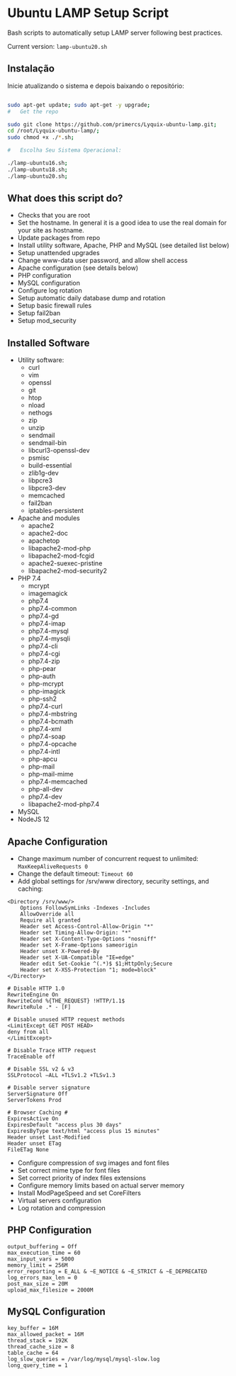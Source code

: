 # Ubuntu LAMP Setup Script

Bash scripts to automatically setup LAMP server following best practices.

Current version: `lamp-ubuntu20.sh`

## Instalação

Inicie atualizando o sistema e depois baixando o repositório:

```bash

sudo apt-get update; sudo apt-get -y upgrade;
#   Get the repo

sudo git clone https://github.com/primercs/Lyquix-ubuntu-lamp.git;
cd /root/Lyquix-ubuntu-lamp/;
sudo chmod +x ./*.sh;

#   Escolha Seu Sistema Operacional:

./lamp-ubuntu16.sh;
./lamp-ubuntu18.sh;
./lamp-ubuntu20.sh;
```

## What does this script do?

  * Checks that you are root
  * Set the hostname. In general it is a good idea to use the real domain for your site as hostname.
  * Update packages from repo
  * Install utility software, Apache, PHP and MySQL (see detailed list below)
  * Setup unattended upgrades
  * Change www-data user password, and allow shell access
  * Apache configuration (see details below)
  * PHP configuration
  * MySQL configuration
  * Configure log rotation
  * Setup automatic daily database dump and rotation
  * Setup basic firewall rules
  * Setup fail2ban
  * Setup mod_security

## Installed Software

  * Utility software:
    * curl
    * vim
    * openssl
    * git
    * htop
    * nload
    * nethogs
    * zip
    * unzip
    * sendmail
    * sendmail-bin
    * libcurl3-openssl-dev
    * psmisc
    * build-essential
    * zlib1g-dev
    * libpcre3
    * libpcre3-dev
    * memcached
    * fail2ban
    * iptables-persistent
  * Apache and modules
    * apache2
    * apache2-doc
    * apachetop
    * libapache2-mod-php
    * libapache2-mod-fcgid
    * apache2-suexec-pristine
    * libapache2-mod-security2
  * PHP 7.4
    * mcrypt
    * imagemagick
    * php7.4
    * php7.4-common
    * php7.4-gd
    * php7.4-imap
    * php7.4-mysql
    * php7.4-mysqli
    * php7.4-cli
    * php7.4-cgi
    * php7.4-zip
    * php-pear
    * php-auth
    * php-mcrypt
    * php-imagick
    * php-ssh2
    * php7.4-curl
    * php7.4-mbstring
    * php7.4-bcmath
    * php7.4-xml
    * php7.4-soap
    * php7.4-opcache
    * php7.4-intl
    * php-apcu
    * php-mail
    * php-mail-mime
    * php7.4-memcached
    * php-all-dev
    * php7.4-dev
    * libapache2-mod-php7.4
  * MySQL
  * NodeJS 12

## Apache Configuration

  * Change maximum number of concurrent request to unlimited: `MaxKeepAliveRequests 0`
  * Change the default timeout: `Timeout 60`
  * Add global settings for /srv/www directory, security settings, and caching:

```
<Directory /srv/www/>
    Options FollowSymLinks -Indexes -Includes
    AllowOverride all
    Require all granted
    Header set Access-Control-Allow-Origin "*"
    Header set Timing-Allow-Origin: "*"
    Header set X-Content-Type-Options "nosniff"
    Header set X-Frame-Options sameorigin
    Header unset X-Powered-By
    Header set X-UA-Compatible "IE=edge"
    Header edit Set-Cookie ^(.*)$ $1;HttpOnly;Secure
    Header set X-XSS-Protection "1; mode=block"
</Directory>

# Disable HTTP 1.0
RewriteEngine On
RewriteCond %{THE_REQUEST} !HTTP/1.1$
RewriteRule .* - [F]

# Disable unused HTTP request methods
<LimitExcept GET POST HEAD>
deny from all
</LimitExcept>

# Disable Trace HTTP request
TraceEnable off

# Disable SSL v2 & v3
SSLProtocol –ALL +TLSv1.2 +TLSv1.3

# Disable server signature
ServerSignature Off
ServerTokens Prod

# Browser Caching #
ExpiresActive On
ExpiresDefault "access plus 30 days"
ExpiresByType text/html "access plus 15 minutes"
Header unset Last-Modified
Header unset ETag
FileETag None
```

  * Configure compression of svg images and font files
  * Set correct mime type for font files
  * Set correct priority of index files extensions
  * Configure memory limits based on actual server memory
  * Install ModPageSpeed and set CoreFilters
  * Virtual servers configuration
  * Log rotation and compression

## PHP Configuration

```
output_buffering = Off
max_execution_time = 60
max_input_vars = 5000
memory_limit = 256M
error_reporting = E_ALL & ~E_NOTICE & ~E_STRICT & ~E_DEPRECATED
log_errors_max_len = 0
post_max_size = 20M
upload_max_filesize = 2000M
```

## MySQL Configuration

```
key_buffer = 16M
max_allowed_packet = 16M
thread_stack = 192K
thread_cache_size = 8
table_cache = 64
log_slow_queries = /var/log/mysql/mysql-slow.log
long_query_time = 1
```

